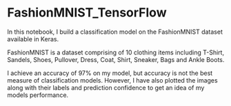 # FashionMNIST_TensorFlow
In this notebook, I build a classification model on the FashionMNIST dataset available in Keras. 

FashionMNIST is a dataset comprising of 10 clothing items including T-Shirt, Sandels, Shoes, Pullover, Dress, Coat, Shirt, Sneaker, Bags and Ankle Boots.

I achieve an accuracy of 97% on my model, but accuracy is not the best measure of classification models. However, I have also plotted the images along with their labels and prediction confidence to get an idea of my models performance. 
